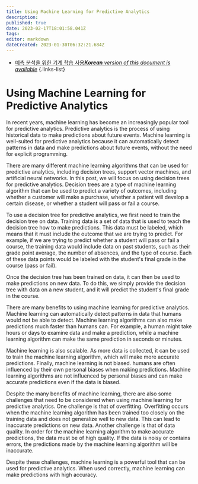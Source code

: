 ```yaml
---
title: Using Machine Learning for Predictive Analytics
description: 
published: true
date: 2023-02-17T18:01:58.041Z
tags: 
editor: markdown
dateCreated: 2023-01-30T06:32:21.684Z
---
```


- [예측 분석을 위한 기계 학습 사용***Korean** version of this document is available*](/ko/Knowledge-base/Common/using-machine-learning-for-predictive-analytics)
{.links-list}


# Using Machine Learning for Predictive Analytics

In recent years, machine learning has become an increasingly popular tool for predictive analytics. Predictive analytics is the process of using historical data to make predictions about future events. Machine learning is well-suited for predictive analytics because it can automatically detect patterns in data and make predictions about future events, without the need for explicit programming.

There are many different machine learning algorithms that can be used for predictive analytics, including decision trees, support vector machines, and artificial neural networks. In this post, we will focus on using decision trees for predictive analytics. Decision trees are a type of machine learning algorithm that can be used to predict a variety of outcomes, including whether a customer will make a purchase, whether a patient will develop a certain disease, or whether a student will pass or fail a course.

To use a decision tree for predictive analytics, we first need to train the decision tree on data. Training data is a set of data that is used to teach the decision tree how to make predictions. This data must be labeled, which means that it must include the outcome that we are trying to predict. For example, if we are trying to predict whether a student will pass or fail a course, the training data would include data on past students, such as their grade point average, the number of absences, and the type of course. Each of these data points would be labeled with the student's final grade in the course (pass or fail).

Once the decision tree has been trained on data, it can then be used to make predictions on new data. To do this, we simply provide the decision tree with data on a new student, and it will predict the student's final grade in the course.

There are many benefits to using machine learning for predictive analytics. Machine learning can automatically detect patterns in data that humans would not be able to detect. Machine learning algorithms can also make predictions much faster than humans can. For example, a human might take hours or days to examine data and make a prediction, while a machine learning algorithm can make the same prediction in seconds or minutes.

Machine learning is also scalable. As more data is collected, it can be used to train the machine learning algorithm, which will make more accurate predictions. Finally, machine learning is not biased. humans are often influenced by their own personal biases when making predictions. Machine learning algorithms are not influenced by personal biases and can make accurate predictions even if the data is biased.

Despite the many benefits of machine learning, there are also some challenges that need to be considered when using machine learning for predictive analytics. One challenge is that of overfitting. Overfitting occurs when the machine learning algorithm has been trained too closely on the training data and does not generalize well to new data. This can lead to inaccurate predictions on new data. Another challenge is that of data quality. In order for the machine learning algorithm to make accurate predictions, the data must be of high quality. If the data is noisy or contains errors, the predictions made by the machine learning algorithm will be inaccurate.

Despite these challenges, machine learning is a powerful tool that can be used for predictive analytics. When used correctly, machine learning can make predictions with high accuracy.